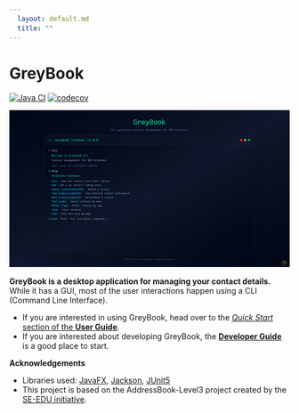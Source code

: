 ```yaml
---
  layout: default.md
  title: ""
---
```


# GreyBook

[![Java CI](https://github.com/AY2526S1-CS2103T-F13-4/tp/actions/workflows/gradle.yml/badge.svg)](https://github.com/AY2526S1-CS2103T-F13-4/tp/actions/workflows/gradle.yml)
[![codecov](https://codecov.io/github/AY2526S1-CS2103T-F13-4/tp/graph/badge.svg)](https://codecov.io/github/AY2526S1-CS2103T-F13-4/tp)

![Ui](images/Ui.png)

**GreyBook is a desktop application for managing your contact details.** While it has a GUI, most of the user interactions happen using a CLI (Command Line Interface).

- If you are interested in using GreyBook, head over to the [_Quick Start_ section of the **User Guide**](UserGuide.html#quick-start).
- If you are interested about developing GreyBook, the [**Developer Guide**](DeveloperGuide.html) is a good place to start.

**Acknowledgements**

- Libraries used: [JavaFX](https://openjfx.io/), [Jackson](https://github.com/FasterXML/jackson), [JUnit5](https://github.com/junit-team/junit5)
- This project is based on the AddressBook-Level3 project created by the [SE-EDU initiative](https://se-education.org).
